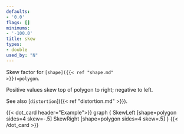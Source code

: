 ```yaml
---
defaults:
- '0.0'
flags: []
minimums:
- '-100.0'
title: skew
types:
- double
used_by: "N"
---
```

Skew factor for <code>[shape]({{< ref "shape.md" >}})=polygon</code>.

Positive values skew top of polygon to right; negative to left.

See also [`distortion`]({{< ref "distortion.md" >}}).

{{< dot_card header="Example">}}
graph {
  SkewLeft  [shape=polygon sides=4 skew=-.5]
  SkewRight [shape=polygon sides=4 skew=.5]
}
{{< /dot_card >}}
